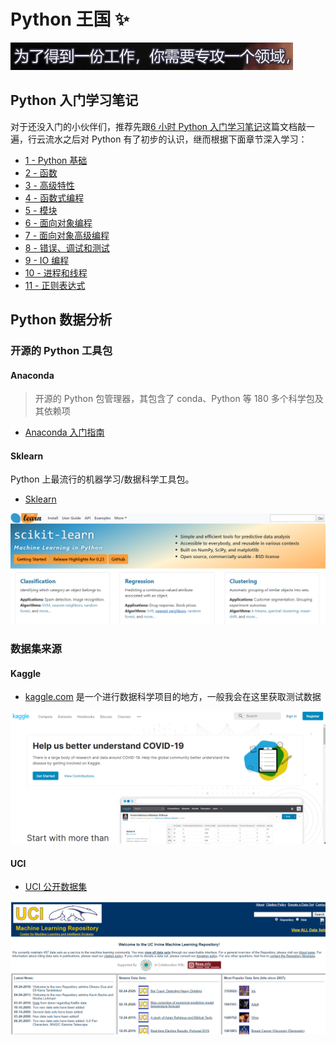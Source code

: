 # Python 王国 ✨

![](attachments/README/12bd4ef1a702699ec5842bd8c2d881b7_MD5.png)

## Python 入门学习笔记

对于还没入门的小伙伴们，推荐先跟[6 小时 Python 入门学习笔记](../00-Python入门学习笔记/6小时Python入门.md)这篇文档敲一遍，行云流水之后对 Python 有了初步的认识，继而根据下面章节深入学习：

* [1 - Python 基础](../00-Python入门学习笔记/CH1-Python基础.md)
* [2 - 函数](../00-Python入门学习笔记/CH2-函数.md)
* [3 - 高级特性](../00-Python入门学习笔记/CH3-高级特性.md)
* [4 - 函数式编程](../00-Python入门学习笔记/CH4-函数式编程.md)
* [5 - 模块](../00-Python入门学习笔记/CH5-模块.md)
* [6 - 面向对象编程](../00-Python入门学习笔记/CH6-面向对象编程.md)
* [7 - 面向对象高级编程](../00-Python入门学习笔记/CH7-面向对象高级编程.md)
* [8 - 错误、调试和测试](../00-Python入门学习笔记/CH8-错误、调试和测试.md)
* [9 - IO 编程](../00-Python入门学习笔记/CH9-IO编程.md)
* [10 - 进程和线程](../00-Python入门学习笔记/CH10-进程和线程.md)
* [11 - 正则表达式](../00-Python入门学习笔记/CH11-正则表达式.md)

## Python 数据分析

### 开源的 Python 工具包

#### Anaconda

> 开源的 Python 包管理器，其包含了 conda、Python 等 180 多个科学包及其依赖项

* [Anaconda 入门指南](docs/software-engineering/04-python/Python/Anaconda/Anaconda入门指南.md)

#### Sklearn

Python 上最流行的机器学习/数据科学工具包。

* [Sklearn](https://scikit-learn.org/stable/)

![image-20200602234144192](attachments/README/296b4d646ef80a186a6163363828774c_MD5.png)



### 数据集来源

#### Kaggle

* [kaggle.com](https://kaggle.com) 是一个进行数据科学项目的地方，一般我会在这里获取测试数据

![image-20200531182515005](attachments/README/1aefc6567bd0a5f0f46a0d0fd9be6549_MD5.png)

#### UCI

* [UCI 公开数据集](http://archive.ics.uci.edu/ml/index.php)

![image-20200602223910610](attachments/README/84af875c2b135af8b7b9256bf78b24a7_MD5.png)